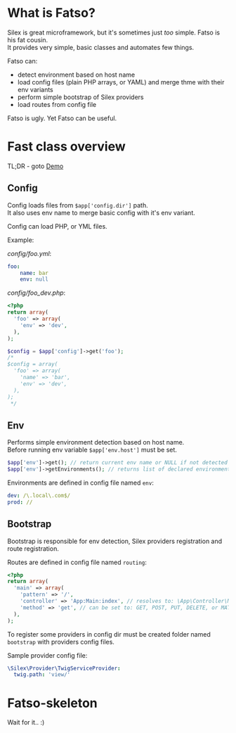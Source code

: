 # What is Fatso?
Silex is great microframework, but it's sometimes just _too_ simple. Fatso is his fat cousin.  
It provides very simple, basic classes and automates few things.

Fatso can:

* detect environment based on host name
* load config files (plain PHP arrays, or YAML) and merge thme with their env variants
* perform simple bootstrap of Silex providers
* load routes from config file

Fatso is ugly.
Yet Fatso can be useful.

# Fast class overview

TL;DR - goto [Demo](#)

## Config
Config loads files from `$app['config.dir']` path.  
It also uses env name to merge basic config with it's env variant.

Config can load PHP, or YML files.

Example:

_config/foo.yml_:

```yaml
foo:
	name: bar
	env: null
```

_config/foo_dev.php_:
```php
<?php
return array(
  'foo' => array(
    'env' => 'dev',
  ),
);
```

```php
$config = $app['config']->get('foo');
/*
$config = array(
  'foo' => array(
    'name' => 'bar',
    'env' => 'dev',
  ),
);
 */
```

## Env
Performs simple environment detection based on host name.  
Before running env variable `$app['env.host']` must be set.

```php
$app['env']->get(); // return current env name or NULL if not detected
$app['env']->getEnvironments(); // returns list of declared environments.
```

Environments are defined in config file named `env`:  
```yaml
dev: /\.local\.com$/
prod: //
```

## Bootstrap
Bootstrap is responsible for env detection, Silex providers registration and route registration.

Routes are defined in config file named `routing`:  
```php
<?php
return array(
  'main' => array(
    'pattern' => '/',
    'controller' => 'App:Main:index', // resolves to: \App\Controller\Main::index
    'method' => 'get', // can be set to: GET, POST, PUT, DELETE, or MATCH. Default is GET
  ),
);
```

To register some providers in config dir must be created folder named `bootstrap` with providers config files.

Sample provider config file:  
```yaml
\Silex\Provider\TwigServiceProvider:
  twig.path: 'view/'
```

# Fatso-skeleton
Wait for it.. :)